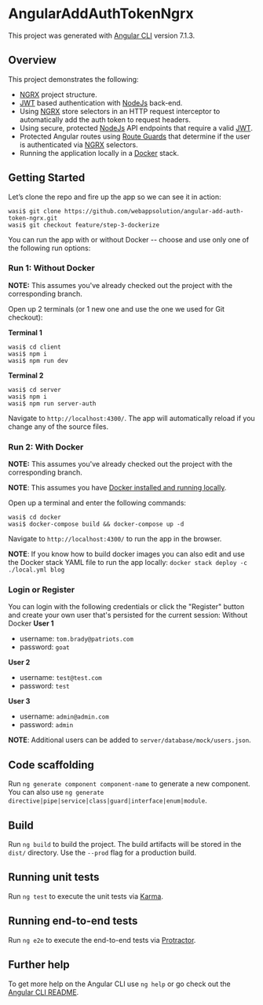 # AngularAddAuthTokenNgrx

This project was generated with [Angular CLI](https://github.com/angular/angular-cli) version 7.1.3.

## Overview

This project demonstrates the following:
 
* [NGRX](https://github.com/ngrx/platform) project structure.
* [JWT](https://jwt.io/) based authentication with [NodeJs](https://nodejs.org/en/) back-end.
* Using [NGRX](https://github.com/ngrx/platform) store selectors in an HTTP request interceptor to automatically add the auth token to request headers.
* Using secure, protected [NodeJs](https://nodejs.org/en/) API endpoints that require a valid [JWT](https://jwt.io/).
* Protected Angular routes using [Route Guards](https://angular.io/guide/router#milestone-5-route-guards) that determine if the user is authenticated via [NGRX](https://github.com/ngrx/platform) selectors.
* Running the application locally in a [Docker](https://www.docker.com/) stack. 

## Getting Started

Let’s clone the repo and fire up the app so we can see it in action:

```
wasi$ git clone https://github.com/webappsolution/angular-add-auth-token-ngrx.git
wasi$ git checkout feature/step-3-dockerize
```

You can run the app with or without Docker -- choose and use only one of the following run options:

### Run 1: Without Docker

**NOTE:** This assumes you've already checked out the project with the corresponding branch.

Open up 2 terminals (or 1 new one and use the one we used for Git checkout): 

**Terminal 1**

```
wasi$ cd client
wasi$ npm i
wasi$ npm run dev
```

**Terminal 2**

```
wasi$ cd server
wasi$ npm i
wasi$ npm run server-auth
```

Navigate to `http://localhost:4300/`. The app will automatically reload if you change any of the source files.

### Run 2: With Docker

**NOTE:** This assumes you've already checked out the project with the corresponding branch.

**NOTE**: This assumes you have [Docker installed and running locally](https://www.docker.com/products/docker-desktop).

Open up a terminal and enter the following commands: 

```
wasi$ cd docker
wasi$ docker-compose build && docker-compose up -d
```

Navigate to `http://localhost:4300/` to run the app in the browser.

**NOTE**: If you know how to build docker images you can also edit and use the Docker stack YAML file to run the app locally: 
`docker stack deploy -c ./local.yml blog`

### Login or Register

You can login with the following credentials or click the "Register" button and create your own user that's persisted for the 
current session:
Without Docker
**User 1**

* username: `tom.brady@patriots.com`
* password: `goat`

**User 2**

* username: `test@test.com`
* password: `test`

**User 3**

* username: `admin@admin.com`
* password: `admin`

**NOTE**: Additional users can be added to `server/database/mock/users.json`.

## Code scaffolding

Run `ng generate component component-name` to generate a new component. You can also use `ng generate directive|pipe|service|class|guard|interface|enum|module`.

## Build

Run `ng build` to build the project. The build artifacts will be stored in the `dist/` directory. Use the `--prod` flag for a production build.

## Running unit tests

Run `ng test` to execute the unit tests via [Karma](https://karma-runner.github.io).

## Running end-to-end tests

Run `ng e2e` to execute the end-to-end tests via [Protractor](http://www.protractortest.org/).

## Further help

To get more help on the Angular CLI use `ng help` or go check out the [Angular CLI README](https://github.com/angular/angular-cli/blob/master/README.md).
